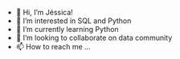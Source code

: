 - 👋 Hi, I’m Jéssica!
- 👀 I’m interested in SQL and Python
- 🌱 I’m currently learning Python
- 💞️ I’m looking to collaborate on data community
- 📫 How to reach me ...

<!---
jessicasfs/jessicasfs is a ✨ special ✨ repository because its `README.md` (this file) appears on your GitHub profile.
You can click the Preview link to take a look at your changes.
--->
